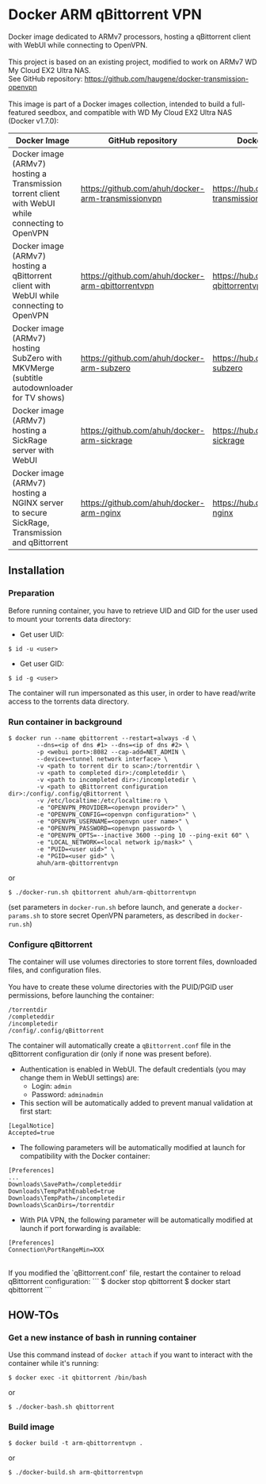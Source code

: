 # Docker ARM qBittorrent VPN
Docker image dedicated to ARMv7 processors, hosting a qBittorrent client with WebUI while connecting to OpenVPN.<br />
<br />
This project is based on an existing project, modified to work on ARMv7 WD My Cloud EX2 Ultra NAS.<br />
See GitHub repository: https://github.com/haugene/docker-transmission-openvpn<br />
<br />
This image is part of a Docker images collection, intended to build a full-featured seedbox, and compatible with WD My Cloud EX2 Ultra NAS (Docker v1.7.0):

Docker Image | GitHub repository | Docker Hub repository
------------ | ----------------- | -----------------
Docker image (ARMv7) hosting a Transmission torrent client with WebUI while connecting to OpenVPN | https://github.com/ahuh/docker-arm-transmissionvpn | https://hub.docker.com/r/ahuh/arm-transmissionvpn
Docker image (ARMv7) hosting a qBittorrent client with WebUI while connecting to OpenVPN | https://github.com/ahuh/docker-arm-qbittorrentvpn | https://hub.docker.com/r/ahuh/arm-qbittorrentvpn
Docker image (ARMv7) hosting SubZero with MKVMerge (subtitle autodownloader for TV shows) | https://github.com/ahuh/docker-arm-subzero | https://hub.docker.com/r/ahuh/arm-subzero
Docker image (ARMv7) hosting a SickRage server with WebUI | https://github.com/ahuh/docker-arm-sickrage | https://hub.docker.com/r/ahuh/arm-sickrage
Docker image (ARMv7) hosting a NGINX server to secure SickRage, Transmission and qBittorrent | https://github.com/ahuh/docker-arm-nginx | https://hub.docker.com/r/ahuh/arm-nginx

## Installation

### Preparation
Before running container, you have to retrieve UID and GID for the user used to mount your torrents data directory:
* Get user UID:
```
$ id -u <user>
```
* Get user GID:
```
$ id -g <user>
```
The container will run impersonated as this user, in order to have read/write access to the torrents data directory.

### Run container in background
```
$ docker run --name qbittorrent --restart=always -d \
		--dns=<ip of dns #1> --dns=<ip of dns #2> \
		-p <webui port>:8082 --cap-add=NET_ADMIN \
		--device=<tunnel network interface> \			  
		-v <path to torrent dir to scan>:/torrentdir \
		-v <path to completed dir>:/completeddir \
		-v <path to incompleted dir>:/incompletedir \
		-v <path to qBittorrent configuration dir>:/config/.config/qBittorrent \
		-v /etc/localtime:/etc/localtime:ro \
		-e "OPENVPN_PROVIDER=<openvpn provider>" \
		-e "OPENVPN_CONFIG=<openvpn configuration>" \
		-e "OPENVPN_USERNAME=<openvpn user name>" \
		-e "OPENVPN_PASSWORD=<openvpn password> \
		-e "OPENVPN_OPTS=--inactive 3600 --ping 10 --ping-exit 60" \
		-e "LOCAL_NETWORK=<local network ip/mask>" \
		-e "PUID=<user uid>" \
		-e "PGID=<user gid>" \
		ahuh/arm-qbittorrentvpn
```
or
```
$ ./docker-run.sh qbittorrent ahuh/arm-qbittorrentvpn
```
(set parameters in `docker-run.sh` before launch, and generate a `docker-params.sh` to store secret OpenVPN parameters, as described in `docker-run.sh`)

### Configure qBittorrent
The container will use volumes directories to store torrent files, downloaded files, and configuration files.<br />
<br />
You have to create these volume directories with the PUID/PGID user permissions, before launching the container:
```
/torrentdir
/completeddir
/incompletedir
/config/.config/qBittorrent
```

The container will automatically create a `qBittorrent.conf` file in the qBittorrent configuration dir (only if none was present before).<br />
* Authentication is enabled in WebUI. The default credentials (you may change them in WebUI settings) are: 
	* Login: `admin`
	* Password: `adminadmin`
* This section will be automatically added to prevent manual validation at first start:
```
[LegalNotice]
Accepted=true
```
* The following parameters will be automatically modified at launch for compatibility with the Docker container:
```
[Preferences]
...
Downloads\SavePath=/completeddir
Downloads\TempPathEnabled=true
Downloads\TempPath=/incompletedir
Downloads\ScanDirs=/torrentdir
```
* With PIA VPN, the following parameter will be automatically modified at launch if port forwarding is available:
```
[Preferences]
Connection\PortRangeMin=XXX
```
<br />
If you modified the `qBittorrent.conf` file, restart the container to reload qBittorrent configuration:
```
$ docker stop qbittorrent
$ docker start qbittorrent
```

## HOW-TOs

### Get a new instance of bash in running container
Use this command instead of `docker attach` if you want to interact with the container while it's running:
```
$ docker exec -it qbittorrent /bin/bash
```
or
```
$ ./docker-bash.sh qbittorrent
```

### Build image
```
$ docker build -t arm-qbittorrentvpn .
```
or
```
$ ./docker-build.sh arm-qbittorrentvpn
```

